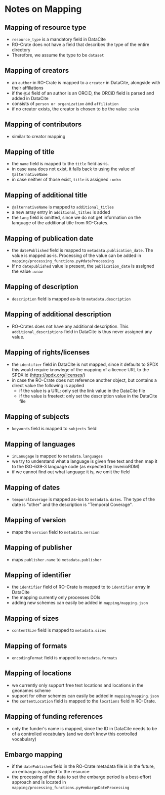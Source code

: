 # Notes on Mapping

## Mapping of resource type

- `resource_type` is a mandatory field in DataCite
-  RO-Crate does not have a field that describes the type of the entire directory
-  Therefore, we assume the type to be `dataset`

## Mapping of creators

- an `author` in RO-Crate is mapped to a `creator` in DataCite, alongside with their affiliations
- if the `@id` field of an author is an ORCiD, the ORCiD field is parsed and added in DataCite
- consists of `person or organization` and `affiliation`
- if no creator exists, the creator is chosen to be the value `:unkn`

## Mapping of contributors

- similar to creator mapping

## Mapping of title

- the `name` field is mapped to the `title` field as-is.
- in case `name` does not exist, it falls back to using the value of `@alternativeName`
- in case neither of those exist, `title` is assigned `:unkn`

## Mapping of additional title

- `@alternativeName` is mapped to `additional_titles`
- a new array entry in `additional_titles` is added
- the `lang` field is omitted, since we do not get information on the language of the additional title from RO-Crates.

## Mapping of publication date

- the `datePublished` field is mapped to `metadata.publication_date`. The value is mapped as-is. Processing of the value can be added in `mapping/processing_functions.py#dateProcessing`
- If no `datepublished` value is present, the `publication_date` is assigned the value `:unav`

## Mapping of description

- `description` field is mapped as-is to `metadata.description`

## Mapping of additional description

- RO-Crates does not have any additional description. This `additional_descriptions` field in DataCite is thus never assigned any value.

## Mapping of rights/licenses

- the `identifier` field in DataCite is not mapped, since it defaults to SPDX this would require knowlege of the mapping of a licence URL to the SPDX id (https://spdx.org/licenses/)
- in case the RO-Crate does not reference another object, but contains a direct value the following is applied
  - if the value is a URL: only set the link value in the DataCite file
  - if the value is freetext: only set the description value in the DataCite file

## Mapping of subjects

- `keywords` field is mapped to `subjects` field

## Mapping of languages

- `inLanugage` is mapped to `metadata.languages`
- we try to understand what a language is given free text and then map it to the ISO-639-3 language code (as expected by InvenioRDM)
- if we cannot find out what language it is, we omit the field

## Mapping of dates

- `temporalCoverage` is mapped as-ios to `metadata.dates`. The type of the date is "other" and the description is "Temporal Coverage".

## Mapping of version

- maps the `version` field to `metadata.version`

## Mapping of publisher

- maps `publisher.name` to `metadata.publisher`

## Mapping of identifier

- the `identifier` field of RO-Crate is mapped to to `identifier` array in DataCite
- the mapping currently only processes DOIs
- adding new schemes can easily be added in `mapping/mapping.json` 

## Mapping of sizes

- `contentSize` field is mapped to `metadata.sizes`

## Mapping of formats

- `encodingFormat` field is mapped to `metadata.formats`

## Mapping of locations

- we currently only support free text locations and locations in the geonames scheme
- support for other schemes can easily be added in `mapping/mapping.json`
- the `contentLocation` field is mapped to the `locations` field in RO-Crate.

## Mapping of funding references

- only the funder's name is mapped, since the ID in DataCite needs to be of a controlled vocabulary (and we don't know this controlled vocabulary)

## Embargo mapping

- if the `datePublished` field in the RO-Crate metadata file is in the future, an embargo is applied to the resource
- the processing of the data to set the embargo period is a best-effort approach and is located in `mapping/processing_functions.py#embargoDateProcessing`